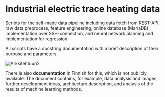 # Industrial electric trace heating data
Scripts for the self-made data pipeline including data fetch from REST-API, raw data preprocess, feature engineering, online database (MariaDB) implementation over SSH-connection, and neural network planning and implementation for regression.

All scripts have a docstring documentation with a brief description of their purpose and parameters.  

![Arkkitehtuuri2](https://user-images.githubusercontent.com/91312571/184708469-b946e73d-1c12-45f8-8081-9739ad49f953.jpg)

There is also **documentation** in Finnish for this, which is not publicly available. 
The document contains, for example, data analysis and images, further development ideas, architecture description, and analysis of the results of machine learning methods. 
